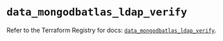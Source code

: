 # `data_mongodbatlas_ldap_verify`

Refer to the Terraform Registry for docs: [`data_mongodbatlas_ldap_verify`](https://registry.terraform.io/providers/mongodb/mongodbatlas/1.19.0/docs/data-sources/ldap_verify).
